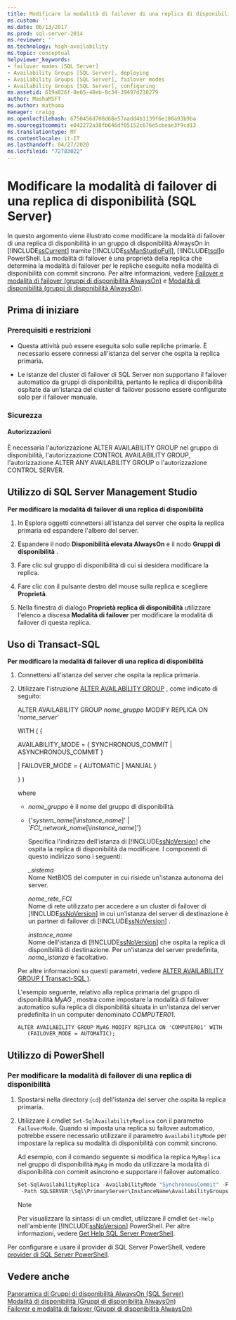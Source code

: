 ```yaml
---
title: Modificare la modalità di failover di una replica di disponibilità (SQL Server) | Microsoft Docs
ms.custom: ''
ms.date: 06/13/2017
ms.prod: sql-server-2014
ms.reviewer: ''
ms.technology: high-availability
ms.topic: conceptual
helpviewer_keywords:
- failover modes [SQL Server]
- Availability Groups [SQL Server], deploying
- Availability Groups [SQL Server], failover modes
- Availability Groups [SQL Server], configuring
ms.assetid: 619a826f-8e65-48eb-8c34-39497d238279
author: MashaMSFT
ms.author: mathoma
manager: craigg
ms.openlocfilehash: 6750456d708d68e57aadd4b1139f6e108a93b9ba
ms.sourcegitcommit: e042272a38fb646df05152c676e5cbeae3f9cd13
ms.translationtype: MT
ms.contentlocale: it-IT
ms.lasthandoff: 04/27/2020
ms.locfileid: "72783022"
---
```

# <a name="change-the-failover-mode-of-an-availability-replica-sql-server"></a>Modificare la modalità di failover di una replica di disponibilità (SQL Server)
  In questo argomento viene illustrato come modificare la modalità di failover di una replica di disponibilità in un gruppo di disponibilità AlwaysOn in [!INCLUDE[ssCurrent](../../../includes/sscurrent-md.md)] tramite [!INCLUDE[ssManStudioFull](../../../includes/ssmanstudiofull-md.md)], [!INCLUDE[tsql](../../../includes/tsql-md.md)]o PowerShell. La modalità di failover è una proprietà della replica che determina la modalità di failover per le repliche eseguite nella modalità di disponibilità con commit sincrono. Per altre informazioni, vedere [Failover e modalità di failover &#40;gruppi di disponibilità AlwaysOn&#41;](failover-and-failover-modes-always-on-availability-groups.md) e [Modalità di disponibilità &#40;gruppi di disponibilità AlwaysOn&#41;](availability-modes-always-on-availability-groups.md).  
  

  
##  <a name="before-you-begin"></a><a name="BeforeYouBegin"></a> Prima di iniziare  
  
###  <a name="prerequisites-and-restrictions"></a><a name="Prerequisites"></a> Prerequisiti e restrizioni  
  
-   Questa attività può essere eseguita solo sulle repliche primarie. È necessario essere connessi all'istanza del server che ospita la replica primaria.  
  
-   Le istanze del cluster di failover di SQL Server non supportano il failover automatico da gruppi di disponibilità, pertanto le replica di disponibilità ospitate da un'istanza del cluster di failover possono essere configurate solo per il failover manuale.  
  
###  <a name="security"></a><a name="Security"></a> Sicurezza  
  
####  <a name="permissions"></a><a name="Permissions"></a> Autorizzazioni  
 È necessaria l'autorizzazione ALTER AVAILABILITY GROUP nel gruppo di disponibilità, l'autorizzazione CONTROL AVAILABILITY GROUP, l'autorizzazione ALTER ANY AVAILABILITY GROUP o l'autorizzazione CONTROL SERVER.  
  
##  <a name="using-sql-server-management-studio"></a><a name="SSMSProcedure"></a> Utilizzo di SQL Server Management Studio  
 **Per modificare la modalità di failover di una replica di disponibilità**  
  
1.  In Esplora oggetti connettersi all'istanza del server che ospita la replica primaria ed espandere l'albero del server.  
  
2.  Espandere il nodo **Disponibilità elevata AlwaysOn** e il nodo **Gruppi di disponibilità** .  
  
3.  Fare clic sul gruppo di disponibilità di cui si desidera modificare la replica.  
  
4.  Fare clic con il pulsante destro del mouse sulla replica e scegliere **Proprietà**.  
  
5.  Nella finestra di dialogo **Proprietà replica di disponibilità** utilizzare l'elenco a discesa **Modalità di failover** per modificare la modalità di failover di questa replica.  
  
##  <a name="using-transact-sql"></a><a name="TsqlProcedure"></a> Uso di Transact-SQL  
 **Per modificare la modalità di failover di una replica di disponibilità**  
  
1.  Connettersi all'istanza del server che ospita la replica primaria.  
  
2.  Utilizzare l'istruzione [ALTER AVAILABILITY GROUP](/sql/t-sql/statements/alter-availability-group-transact-sql) , come indicato di seguito:  
  
     ALTER AVAILABILITY GROUP *nome_gruppo* MODIFY REPLICA ON '*nome_server*'  
  
     WITH ( {  
  
     AVAILABILITY_MODE = { SYNCHRONOUS_COMMIT | ASYNCHRONOUS_COMMIT }  
  
     | FAILOVER_MODE = { AUTOMATIC | MANUAL }  
  
     }  )  
  
     where  
  
    -   *nome_gruppo* è il nome del gruppo di disponibilità.  
  
    -   {'*system_name*[\\*instance_name*]' | '*FCI_network_name*[\\*instance_name*]'}  
  
         Specifica l'indirizzo dell'istanza di [!INCLUDE[ssNoVersion](../../../includes/ssnoversion-md.md)] che ospita la replica di disponibilità da modificare. I componenti di questo indirizzo sono i seguenti:  
  
         *_sistema*  
         Nome NetBIOS del computer in cui risiede un'istanza autonoma del server.  
  
         *nome_rete_FCI*  
         Nome di rete utilizzato per accedere a un cluster di failover di [!INCLUDE[ssNoVersion](../../../includes/ssnoversion-md.md)] in cui un'istanza del server di destinazione è un partner di failover di [!INCLUDE[ssNoVersion](../../../includes/ssnoversion-md.md)] .  
  
         *instance_name*  
         Nome dell'istanza di [!INCLUDE[ssNoVersion](../../../includes/ssnoversion-md.md)] che ospita la replica di disponibilità di destinazione. Per un'istanza del server predefinita, *nome_istanza* è facoltativo.  
  
     Per altre informazioni su questi parametri, vedere [ALTER AVAILABILITY GROUP &#40; Transact-SQL &#41;](/sql/t-sql/statements/alter-availability-group-transact-sql).  
  
     L'esempio seguente, relativo alla replica primaria del gruppo di disponibilità *MyAG* , mostra come impostare la modalità di failover automatico sulla replica di disponibilità situata in un'istanza del server predefinita in un computer denominato *COMPUTER01*.  
  
    ```  
    ALTER AVAILABILITY GROUP MyAG MODIFY REPLICA ON 'COMPUTER01' WITH  
       (FAILOVER_MODE = AUTOMATIC);  
    ```  
  
##  <a name="using-powershell"></a><a name="PowerShellProcedure"></a> Utilizzo di PowerShell  

### <a name="to-change-the-failover-mode-of-an-availability-replica"></a>Per modificare la modalità di failover di una replica di disponibilità
  
1.  Spostarsi nella directory (`cd`) dell'istanza del server che ospita la replica primaria.  
  
2.  Utilizzare il cmdlet `Set-SqlAvailabilityReplica` con il parametro `FailoverMode`. Quando si imposta una replica su failover automatico, potrebbe essere necessario utilizzare il parametro `AvailabilityMode` per impostare la replica su modalità di disponibilità con commit sincrono.  
  
     Ad esempio, con il comando seguente si modifica la replica `MyReplica` nel gruppo di disponibilità `MyAg` in modo da utilizzare la modalità di disponibilità con commit asincrono e supportare il failover automatico.  
  
    ```powershell
    Set-SqlAvailabilityReplica -AvailabilityMode "SynchronousCommit" -FailoverMode "Automatic" `
     -Path SQLSERVER:\Sql\PrimaryServer\InstanceName\AvailabilityGroups\MyAg\Replicas\MyReplica  
    ```  
  
    > [!NOTE]  
    >  Per visualizzare la sintassi di un cmdlet, utilizzare il cmdlet `Get-Help` nell'ambiente [!INCLUDE[ssNoVersion](../../../includes/ssnoversion-md.md)] PowerShell. Per altre informazioni, vedere [Get Help SQL Server PowerShell](../../../powershell/sql-server-powershell.md).  
  
Per configurare e usare il provider di SQL Server PowerShell, vedere [provider di SQL Server PowerShell](../../../powershell/sql-server-powershell-provider.md).
  
## <a name="see-also"></a>Vedere anche  
 [Panoramica di Gruppi di disponibilità AlwaysOn &#40;SQL Server&#41;](overview-of-always-on-availability-groups-sql-server.md)  
 [Modalità di disponibilità &#40;Gruppi di disponibilità AlwaysOn&#41;](availability-modes-always-on-availability-groups.md)   
 [Failover e modalità di failover &#40;Gruppi di disponibilità AlwaysOn&#41;](failover-and-failover-modes-always-on-availability-groups.md) 
